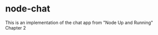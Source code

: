 node-chat
=========

This is an implementation of the chat app from "Node Up and Running" Chapter 2
